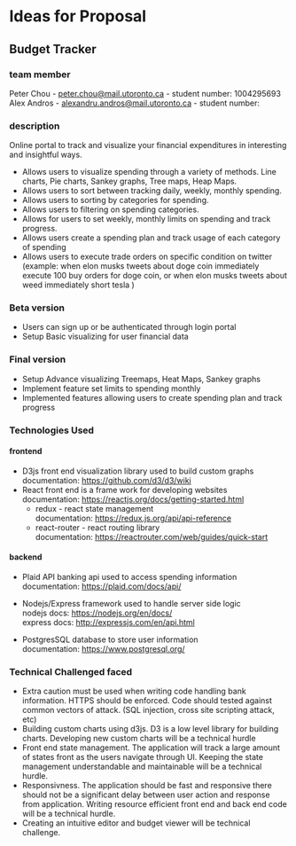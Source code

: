 # Ideas for Proposal

## Budget Tracker 
### team member
Peter Chou - peter.chou@mail.utoronto.ca - student number: 1004295693
Alex Andros - alexandru.andros@mail.utoronto.ca - student number: 
### description

Online portal to track and visualize your financial expenditures in interesting and insightful ways. 
- Allows users to visualize spending through a variety of methods. Line charts, Pie charts, Sankey graphs, Tree maps, Heap Maps.
- Allows users to sort between tracking daily, weekly, monthly spending. 
- Allows users to sorting by categories for spending. 
- Allows users to filtering on spending categories. 
- Allows for users to set weekly, monthly limits on spending and track progress. 
- Allows users create a spending plan and track usage of each category of spending
- Allows users to execute trade orders on specific condition on twitter (example: when elon musks tweets about doge coin immediately execute 100 buy orders for doge coin, or when elon musks tweets about weed immediately short tesla )


### Beta version

- Users can sign up or be authenticated through login portal
- Setup Basic visualizing for user financial data

### Final version
- Setup Advance visualizing Treemaps, Heat Maps, Sankey graphs
- Implement feature set limits to spending monthly
- Implemented features allowing users to create spending plan and track progress


### Technologies Used

#### frontend
- D3js  front end visualization library used to build custom graphs  documentation: https://github.com/d3/d3/wiki
- React front end is a frame work for developing websites <br/> documentation:  https://reactjs.org/docs/getting-started.html
    - redux - react state management <br/>
      documentation: https://redux.js.org/api/api-reference
    - react-router - react routing library <br/>
      documentation: https://reactrouter.com/web/guides/quick-start

#### backend 

- Plaid API  banking api used to access spending information
documentation: https://plaid.com/docs/api/

- Nodejs/Express framework used to handle server side logic <br/>
    nodejs docs: https://nodejs.org/en/docs/ <br/>
    express docs: http://expressjs.com/en/api.html <br/>

- PostgresSQL database to store user information <br/>
    documentation: https://www.postgresql.org/




### Technical Challenged faced

- Extra caution must be used when writing code handling bank information. HTTPS should be enforced. Code should tested against common vectors of attack. (SQL injection, cross site scripting attack, etc)
- Building custom charts using d3js. D3 is a low level library for building charts. Developing new custom charts will be a technical hurdle
- Front end state management. The application will track a large amount of states front as the users navigate through UI. Keeping the state management understandable and maintainable will be a technical hurdle.  
- Responsivness. The application should be fast and responsive there should not be a significant delay between user action and response from application. Writing resource efficient front end and back end code will be a technical hurdle.
- Creating an intuitive editor and budget viewer will be technical challenge.



